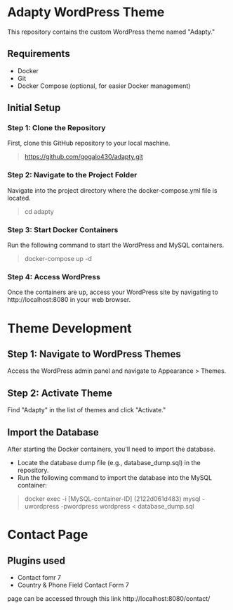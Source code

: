 # Adapty WordPress Theme

This repository contains the custom WordPress theme named "Adapty."

## Requirements

* Docker
* Git
* Docker Compose (optional, for easier Docker management)

## Initial Setup

### Step 1: Clone the Repository

First, clone this GitHub repository to your local machine.

>
> https://github.com/gogalo430/adapty.git
>

### Step 2: Navigate to the Project Folder

Navigate into the project directory where the docker-compose.yml file is located.

>
> cd adapty
>

### Step 3: Start Docker Containers

Run the following command to start the WordPress and MySQL containers.

>
> docker-compose up -d
>

### Step 4: Access WordPress

Once the containers are up, access your WordPress site by navigating to http://localhost:8080 in your web browser.



# Theme Development

## Step 1: Navigate to WordPress Themes
Access the WordPress admin panel and navigate to Appearance > Themes.

## Step 2: Activate Theme
Find "Adapty" in the list of themes and click "Activate."

## Import the Database

After starting the Docker containers, you'll need to import the database.

* Locate the database dump file (e.g., database_dump.sql) in the repository.
* Run the following command to import the database into the MySQL container:
>
> docker exec -i [MySQL-container-ID] (2122d061d483) mysql -uwordpress -pwordpress wordpress < database_dump.sql
>


# Contact Page

## Plugins used

* Contact fomr 7
* Country & Phone Field Contact Form 7

page can be accessed through this link http://localhost:8080/contact/

